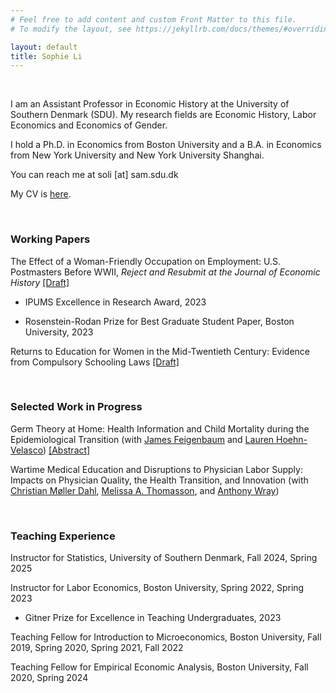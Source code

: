 ```yaml
---
# Feel free to add content and custom Front Matter to this file.
# To modify the layout, see https://jekyllrb.com/docs/themes/#overriding-theme-defaults

layout: default
title: Sophie Li
---
```


<br/>

I am an Assistant Professor in Economic History at the University of Southern Denmark (SDU). My research fields are Economic History, Labor Economics and Economics of Gender. 


I hold a Ph.D. in Economics from Boston University and a B.A. in Economics from New York University and New York University Shanghai.

You can reach me at soli [at] sam.sdu.dk

My CV is [here](pdfs/SophieLi_CV.pdf).

<br/>

### Working Papers

The Effect of a Woman-Friendly Occupation on Employment: U.S. Postmasters Before WWII, _Reject and Resubmit at the Journal of Economic History_ [[Draft]](pdfs/SophieLi_JMP.pdf)

* IPUMS Excellence in Research Award, 2023

* Rosenstein-Rodan Prize for Best Graduate Student Paper, Boston University, 2023


Returns to Education for Women in the Mid-Twentieth Century: Evidence from Compulsory Schooling Laws [[Draft]](pdfs/SophieLi_Returns_Education.pdf)


<br/>

### Selected Work in Progress

Germ Theory at Home: Health Information and Child Mortality during the Epidemiological Transition (with [James Feigenbaum](https://jamesfeigenbaum.github.io/) and [Lauren Hoehn-Velasco](https://www.laurenhoehnvelasco.com/)) [[Abstract]](pdfs/GermTheory_Abstract.pdf)

Wartime Medical Education and Disruptions to Physician Labor Supply: Impacts on Physician Quality, the Health Transition, and Innovation (with [Christian Møller Dahl](https://www.sdu.dk/en/forskning/forskningsenheder/samf/cpop/about_the_centre/our_people/cpop_sam/christian_moeller_dahl), [Melissa A. Thomasson](https://miamioh.edu/fsb/directory/?up=/directory/thomasma), and [Anthony Wray](https://sites.google.com/view/anthonywray/home))

<br/>

### Teaching Experience

Instructor for Statistics, University of Southern Denmark, Fall 2024, Spring 2025

Instructor for Labor Economics, Boston University, Spring 2022, Spring 2023

* Gitner Prize for Excellence in Teaching Undergraduates, 2023

Teaching Fellow for Introduction to Microeconomics, Boston University, Fall 2019, Spring 2020, Spring 2021, Fall 2022

Teaching Fellow for Empirical Economic Analysis, Boston University, Fall 2020, Spring 2024